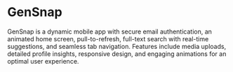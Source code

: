# GenSnap
GenSnap is a dynamic mobile app with secure email authentication, an animated home screen, pull-to-refresh, full-text search with real-time suggestions, and seamless tab navigation. Features include media uploads, detailed profile insights, responsive design, and engaging animations for an optimal user experience.
